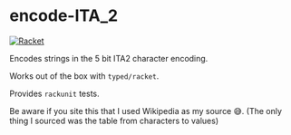 # encode-ITA_2

[![Racket](https://img.shields.io/badge/-Made%20with%20Racket-darkred?logo=racket)](https://racket-lang.org)

Encodes strings in the 5 bit ITA2 character encoding.

Works out of the box with `typed/racket`.

Provides `rackunit` tests.

Be aware if you site this that I used Wikipedia as my source 😅.
(The only thing I sourced was the table from characters to values)
